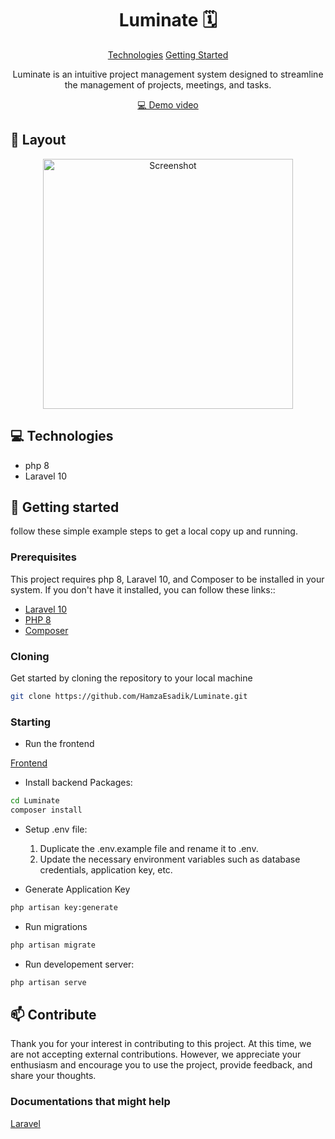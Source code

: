 

<h1 align="center" style="font-weight: bold;">Luminate 🗓</h1>

<p align="center">
<a href="#tech">Technologies</a>
<a href="#started">Getting Started</a>

</p>

<p align="center">Luminate is an intuitive project management system designed to streamline the management of projects, meetings, and tasks.</p>

<p align="center">
<a href="https://youtu.be/pxOwHbiqo80">💻 Demo video</a>
</p>

<h2 id="layout">🎨 Layout</h2>

<p align="center">

<img src="https://i.ibb.co/sFbvGbM/Screenshot-1.jpg" alt="Screenshot" width="400px">
</p>

<h2 id="technologies">💻 Technologies</h2>

- php 8
- Laravel 10

<h2 id="started">🚀 Getting started</h2>

follow these simple example steps to get a local copy up and running. 

<h3>Prerequisites</h3>

This project requires php 8, Laravel 10, and Composer to be installed in your system. If you don't have it installed, you can follow these links::

- [Laravel 10](https://laravel.com/docs/10.x/readme)
- [PHP 8](https://www.php.net/releases/8.0/en.php)
- [Composer](https://getcomposer.org/)

<h3>Cloning</h3>

Get started by cloning the repository to your local machine

```bash
git clone https://github.com/HamzaEsadik/Luminate.git
```

<h3>Starting</h3>

- Run the frontend

[Frontend](https://github.com/HamzaEsadik/luminate_frontend)

- Install backend Packages:

```bash
cd Luminate
composer install
```

- Setup .env file:
  
  1. Duplicate the .env.example file and rename it to .env.
  2. Update the necessary environment variables such as database credentials, application key, etc.

- Generate Application Key

```bash
php artisan key:generate
```

- Run migrations

```bash
php artisan migrate
```

- Run developement server:

```bash
php artisan serve
```

<h2 id="contribute">📫 Contribute</h2>

Thank you for your interest in contributing to this project. At this time, we are not accepting external contributions. However, we appreciate your enthusiasm and encourage you to use the project, provide feedback, and share your thoughts.

<h3>Documentations that might help</h3>

[Laravel](https://laravel.com/docs/10.x/readme)
